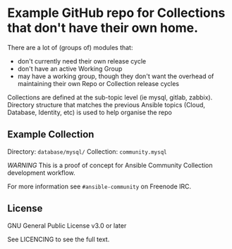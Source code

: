 # Example GitHub repo for Collections that don't have their own home.

There are a lot of (groups of) modules that:
* don't currently need their own release cycle
* don't have an active Working Group
* may have a working group, though they don't want the overhead of maintaining their own Repo or Collection release cycles

Collections are defined at the sub-topic level (ie mysql, gitlab, zabbix).
Directory structure that matches the previous Ansible topics (Cloud, Database, Identity, etc) is used to help organise the repo

## Example Collection

Directory: `database/mysql/` 
Collection: `community.mysql`

*WARNING* This is a proof of concept for Ansible Community Collection development workflow.

For more information see `#ansible-community` on Freenode IRC.

## License

GNU General Public License v3.0 or later

See LICENCING to see the full text.
